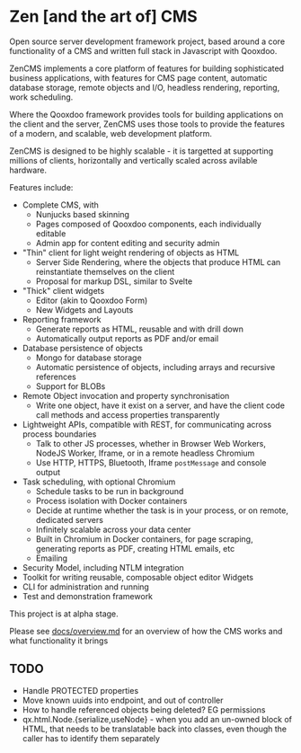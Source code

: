 # Zen [and the art of] CMS

Open source server development framework project, based around a core functionality of a CMS and written
full stack in Javascript with Qooxdoo.

ZenCMS implements a core platform of features for building sophisticated business applications, with features
for CMS page content, automatic database storage, remote objects and I/O, headless rendering, reporting,
work scheduling.

Where the Qooxdoo framework provides tools for building applications on the client and the server, ZenCMS
uses those tools to provide the features of a modern, and scalable, web development platform.

ZenCMS is designed to be highly scalable - it is targetted at supporting millions of clients, horizontally
and vertically scaled across avilable hardware.

Features include:

- Complete CMS, with
  - Nunjucks based skinning
  - Pages composed of Qooxdoo components, each individually editable
  - Admin app for content editing and security admin
- "Thin" client for light weight rendering of objects as HTML
  - Server Side Rendering, where the objects that produce HTML can reinstantiate themselves on the client
  - Proposal for markup DSL, similar to Svelte
- "Thick" client widgets
  - Editor (akin to Qooxdoo Form)
  - New Widgets and Layouts
- Reporting framework
  - Generate reports as HTML, reusable and with drill down
  - Automatically output reports as PDF and/or email
- Database persistence of objects
  - Mongo for database storage
  - Automatic persistence of objects, including arrays and recursive references
  - Support for BLOBs
- Remote Object invocation and property synchronisation
  - Write one object, have it exist on a server, and have the client code call methods and access properties transparently
- Lightweight APIs, compatible with REST, for communicating across process boundaries
  - Talk to other JS processes, whether in Browser Web Workers, NodeJS Worker, Iframe, or in a remote headless Chromium
  - Use HTTP, HTTPS, Bluetooth, Iframe `postMessage` and console output
- Task scheduling, with optional Chromium
  - Schedule tasks to be run in background
  - Process isolation with Docker containers
  - Decide at runtime whether the task is in your process, or on remote, dedicated servers
  - Infinitely scalable across your data center
  - Built in Chromium in Docker containers, for page scraping, generating reports as PDF, creating HTML emails, etc
  - Emailing
- Security Model, including NTLM integration
- Toolkit for writing reusable, composable object editor Widgets
- CLI for administration and running
- Test and demonstration framework

This project is at alpha stage.

Please see [docs/overview.md](docs/overview.md) for an overview of how the CMS works and what functionality
it brings

## TODO

- Handle PROTECTED properties
- Move known uuids into endpoint, and out of controller
- How to handle referenced objects being deleted? EG permissions
- qx.html.Node.{serialize,useNode} - when you add an un-owned block of HTML, that needs to be translatable back into classes, even though the caller has to identify them separately
